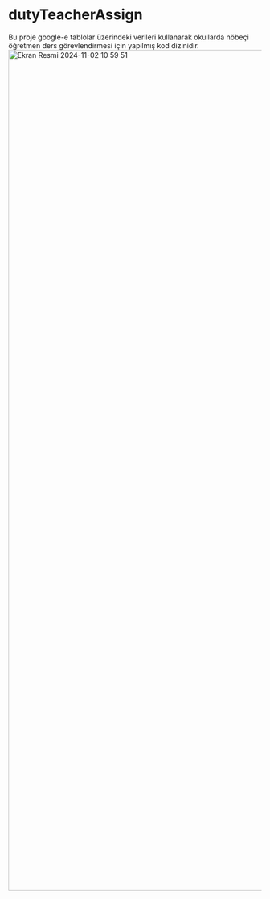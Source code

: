 # dutyTeacherAssign
Bu proje google-e tablolar üzerindeki verileri kullanarak okullarda nöbeçi öğretmen ders görevlendirmesi için yapılmış kod dizinidir.
<img width="1673" alt="Ekran Resmi 2024-11-02 10 59 51" src="https://github.com/user-attachments/assets/a2662808-e843-4787-aad5-8e958454685b">
